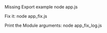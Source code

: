 
Missing Export example
    node app.js

Fix it:
    node app_fix.js

Print the Module arguments:
    node app_fix_log.js
